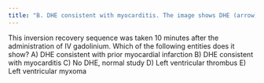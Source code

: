 ```yaml
---
title: "B. DHE consistent with myocarditis. The image shows DHE (arrow) along the inferolateral wall of the left ventricle epicardium. The subendocardium is normal in this region. This finding is consistent with myocarditis as opposed to myocardial infarction in which DHE always involves at least the subendocardium. The structure within the left ventricular cavity is a normal papillary muscle seen in cross-section, not a thrombus or tumor."
---
```

This inversion recovery sequence was taken 10 minutes after the administration of IV gadolinium. Which of the following entities does it show?
A) DHE consistent with prior myocardial infarction
B) DHE consistent with myocarditis
C) No DHE, normal study
D) Left ventricular thrombus
E) Left ventricular myxoma

